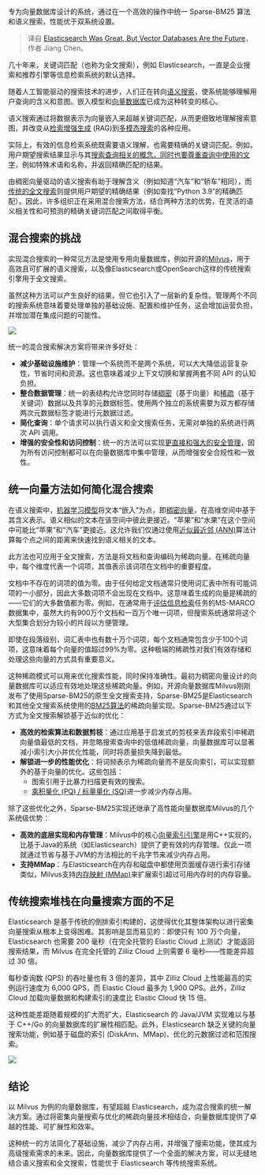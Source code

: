 
<!--
title: Elasticsearch很好，但向量数据库才是未来
cover: https://cdn.thenewstack.io/media/2024/11/dfd4cd38-similarity.png
-->

专为向量数据库设计的系统，通过在一个高效的操作中统一 Sparse-BM25 算法和语义搜索，性能优于双系统设置。

> 译自 [Elasticsearch Was Great, But Vector Databases Are the Future](https://thenewstack.io/elasticsearch-was-great-but-vector-databases-are-the-future/)，作者 Jiang Chen。

几十年来，关键词匹配（也称为全文搜索），例如 Elasticsearch，一直是企业搜索和推荐引擎等信息检索系统的默认选择。

随着人工智能驱动的搜索技术的进步，人们正在转向[语义搜索](https://zilliz.com/glossary/semantic-search?utm_source=vendor&utm_medium=referral&utm_campaign=2024-11-11_blog_elasticsearch-limits_tns)，使系统能够理解用户查询的含义和意图。嵌入模型和[向量数据库](https://zilliz.com/learn/what-is-vector-database?utm_source=vendor&utm_medium=referral&utm_campaign=2024-11-11_blog_elasticsearch-limits_tns)已成为这种转变的核心。

语义搜索通过将数据表示为向量嵌入来超越关键词匹配，从而更细致地理解搜索意图，并改变从[检索增强生成](https://zilliz.com/learn/Retrieval-Augmented-Generation?utm_source=vendor&utm_medium=referral&utm_campaign=2024-11-11_blog_elasticsearch-limits_tns) (RAG)到[多模态搜索](https://milvus.io/docs/multimodal_rag_with_milvus.md#Multimodal-Search-with-Generative-Reranker?utm_source=vendor&utm_medium=referral&utm_campaign=2024-11-11_blog_elasticsearch-limits_tns)的各种应用。

实际上，有效的信息检索系统既需要语义理解，也需要精确的关键词匹配。例如，用户期望搜索结果显示与其[搜索查询相关的概念，同时也要尊重查询中使用的文字](https://thenewstack.io/taming-text-search-with-the-power-of-regular-expressions/)，例如特殊术语和名称，并返回精确匹配的结果。

由稠密向量驱动的语义搜索有助于理解含义（例如知道“汽车”和“轿车”相同），而[传统的全文搜索](https://zilliz.com/learn/evolution-of-search-from-traditional-keyword-matching-to-vector-search-and-genai?utm_source=vendor&utm_medium=referral&utm_campaign=2024-11-11_blog_elasticsearch-limits_tns)则提供用户期望的精确结果（例如查找“Python 3.9”的精确匹配）。因此，许多组织正在采用混合搜索方法，结合两种方法的优势，在灵活的语义相关性和可预测的精确关键词匹配之间取得平衡。

## 混合搜索的挑战

实现混合搜索的一种常见方法是使用专用向量数据库，例如开源的[Milvus](https://zilliz.com/what-is-milvus?utm_source=vendor&utm_medium=referral&utm_campaign=2024-11-11_blog_elasticsearch-limits_tns)，用于高效且可扩展的语义搜索，以及像Elasticsearch或OpenSearch这样的传统搜索引擎用于全文搜索。

虽然这种方法可以产生良好的结果，但它也引入了一层新的复杂性。管理两个不同的搜索系统意味着要处理单独的基础设施、配置和维护任务，这会增加运营负担，并增加潜在集成问题的可能性。

![](https://cdn.thenewstack.io/media/2024/11/45aaeda1-image2-1024x739.jpg)

统一的混合搜索解决方案将带来许多好处：

* **减少基础设施维护**：管理一个系统而不是两个系统，可以大大降低运营复杂性，节省时间和资源。这也意味着减少上下文切换和掌握两套不同 API 的认知负担。
* **整合数据管理**：统一的表结构允许您同时存储[稠密](https://zilliz.com/learn/sparse-and-dense-embeddings?utm_source=vendor&utm_medium=referral&utm_campaign=2024-11-11_blog_elasticsearch-limits_tns)（基于向量）和[稀疏](https://zilliz.com/learn/sparse-and-dense-embeddings#Sparse-versus-dense-embeddings-a-summary?utm_source=vendor&utm_medium=referral&utm_campaign=2024-11-11_blog_elasticsearch-limits_tns)（基于关键词）数据以及共享的元数据标签。使用两个独立的系统需要为双方都存储两次元数据标签才能进行元数据过滤。
* **简化查询**：单个请求可以执行语义和全文搜索任务，无需对单独的系统进行两次 API 调用。
* **增强的安全性和访问控制**：统一的方法可以实现[更直接和强大的安全管理](https://thenewstack.io/managing-cloud-security-risk-posture-through-a-full-stack-approach/)，因为所有访问控制都可以在向量数据库中集中管理，从而增强安全合规性和一致性。

## 统一向量方法如何简化混合搜索

在语义搜索中，[机器学习模型](https://zilliz.com/ai-models?utm_source=vendor&utm_medium=referral&utm_campaign=2024-11-11_blog_elasticsearch-limits_tns)将文本“嵌入”为点，即[稠密向量](https://zilliz.com/learn/dense-vector-in-ai-maximize-data-potential-in-machine-learning?utm_source=vendor&utm_medium=referral&utm_campaign=2024-11-11_blog_elasticsearch-limits_tns)，在高维空间中基于其含义表示。语义相似的文本在该空间中彼此更接近。“苹果”和“水果”在这个空间中可能比“苹果”和“汽车”更接近。这允许我们仅通过使用[近似最近邻 (ANN)](https://zilliz.com/glossary/anns?utm_source=vendor&utm_medium=referral&utm_campaign=2024-11-11_blog_elasticsearch-limits_tns)算法计算每个点之间的距离来快速找到语义相关的文本。

此方法也可应用于全文搜索，方法是将文档和查询编码为稀疏向量。在稀疏向量中，每个维度代表一个词项，其值表示该词项在文档中的重要程度。

文档中不存在的词项的值为零。由于任何给定文档通常只使用词汇表中所有可能词项的一小部分，因此大多数词项不会出现在文档中。这意味着生成的向量是稀疏的——它们的大多数值都为零。例如，在通常用于[评估信息检索](https://thenewstack.io/researchers-use-machine-learning-to-supercharge-data-retrieval/)任务的MS-MARCO数据集中，虽然大约有900万个文档和一百万个唯一词项，但搜索系统通常将这个大型集合划分为较小的片段以方便管理。

即使在段落级别，词汇表中也有数十万个词项，每个文档通常包含少于100个词项，这意味着每个向量的值超过99%为零。这种极端的稀疏性对我们有效存储和处理这些向量的方式具有重要意义。

这种稀疏模式可以用来优化搜索性能，同时保持准确性。最初为稠密向量设计的向量数据库可以适应有效地处理这些稀疏向量。例如，开源向量数据库Milvus刚刚发布了使用Sparse-BM25的原生全文搜索支持，Sparse-BM25是Elasticsearch和其他全文搜索系统使用的[BM25算法](https://zilliz.com/learn/mastering-bm25-a-deep-dive-into-the-algorithm-and-application-in-milvus?utm_source=vendor&utm_medium=referral&utm_campaign=2024-11-11_blog_elasticsearch-limits_tns)的稀疏向量实现。Sparse-BM25通过以下方式为全文搜索解锁基于近似的优化：

- **高效的检索算法和数据剪枝**：通过应用基于启发式的剪枝来丢弃段索引中稀疏向量值最低的文档，并忽略搜索查询中的低值稀疏向量，向量数据库可以显著减小索引大小并优化性能，同时将质量损失降到最低。
- **解锁进一步的性能优化**：将词频表示为稀疏向量而不是反向索引，可以实现额外的基于向量的优化。这些包括：
    - 图索引用于比暴力扫描更有效的搜索。
    - [乘积量化 (PQ) / 标量量化 (SQ)](https://zilliz.com/learn/scalar-quantization-and-product-quantization?utm_source=vendor&utm_medium=referral&utm_campaign=2024-11-11_blog_elasticsearch-limits_tns)进一步减少内存占用。

除了这些优化之外，Sparse-BM25实现还继承了高性能向量数据库Milvus的几个系统级优势：

- **高效的底层实现和内存管理**：Milvus中的核心[向量索引引擎](https://thenewstack.io/what-is-milvus-vector-database/)是用C++实现的，比基于Java的系统（如Elasticsearch）提供了更有效的内存管理。仅此一项就通过节省与基于JVM的方法相比的千兆字节来减少内存占用。
- **支持MMap**：与Elasticsearch在内存和磁盘中都使用页面缓存进行索引存储类似，Milvus支持[内存映射 (MMap)](https://zilliz.com/blog/milvus-introduced-mmap-for-redefined-data-management-increased-storage-capability?utm_source=vendor&utm_medium=referral&utm_campaign=2024-11-11_blog_elasticsearch-limits_tns)来扩展索引超过可用内存时的内存容量。


## 传统搜索堆栈在向量搜索方面的不足

Elasticsearch 是基于传统的倒排索引构建的，这使得优化其整体架构以进行密集向量搜索从根本上变得困难。其影响是显而易见的：即使只有 100 万个向量，Elasticsearch 也需要 200 毫秒（在完全托管的 Elastic Cloud 上测试）才能返回搜索结果，而 Milvus 在完全托管的 Zilliz Cloud 上则需要 6 毫秒——性能差异超过 30 倍。

每秒查询数 (QPS) 的吞吐量也有 3 倍的差异，其中 Zilliz Cloud 上性能最高的实例运行速度为 6,000 QPS，而 Elastic Cloud 最多为 1,900 QPS。此外，Zilliz Cloud 加载向量数据和构建索引的速度比 Elastic Cloud 快 15 倍。

这种性能差距随着规模的扩大而扩大，Elasticsearch 的 Java/JVM 实现难以与基于 C++/Go 的向量数据库的扩展性相匹配。此外，Elasticsearch 缺乏关键的向量搜索功能，例如基于磁盘的索引 (DiskAnn、MMap)、优化的元数据过滤和范围搜索。

![](https://cdn.thenewstack.io/media/2024/11/aa90e879-image1a.jpg)

## 结论

以 Milvus 为例的向量数据库，有望超越 Elasticsearch，成为混合搜索的统一解决方案。通过将密集向量搜索与优化的稀疏向量技术相结合，向量数据库提供了卓越的性能、可扩展性和效率。

这种统一的方法简化了基础设施，减少了内存占用，并增强了搜索功能，使其成为高级搜索需求的未来。因此，向量数据库提供了一个全面的解决方案，可以无缝地结合语义搜索和全文搜索，性能优于 Elasticsearch 等传统搜索系统。
